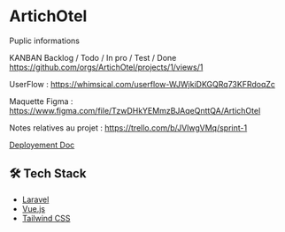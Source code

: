 # ArtichOtel
Puplic informations

KANBAN Backlog / Todo / In pro / Test / Done
https://github.com/orgs/ArtichOtel/projects/1/views/1


UserFlow : 
https://whimsical.com/userflow-WJWjkiDKGQRq73KFRdoqZc


Maquette Figma : 
https://www.figma.com/file/TzwDHkYEMmzBJAqeQnttQA/ArtichOtel


Notes relatives au projet : 
https://trello.com/b/JVlwgVMq/sprint-1

[Deployement Doc](https://gist.github.com/MalikAza/63de9308a72e9775c7b53f1c3880ba2c)

## 🛠️ Tech Stack
- [Laravel](https://laravel.com/)
- [Vue.js](https://vuejs.org/)
- [Tailwind CSS](https://tailwindcss.com/)
